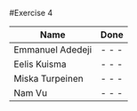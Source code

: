 #Exercise 4

| Name             | Done  |
|------------------| ------|
| Emmanuel Adedeji | - - - |
| Eelis Kuisma     | - - - |
| Miska Turpeinen  | - - - |
| Nam Vu           | - - - |